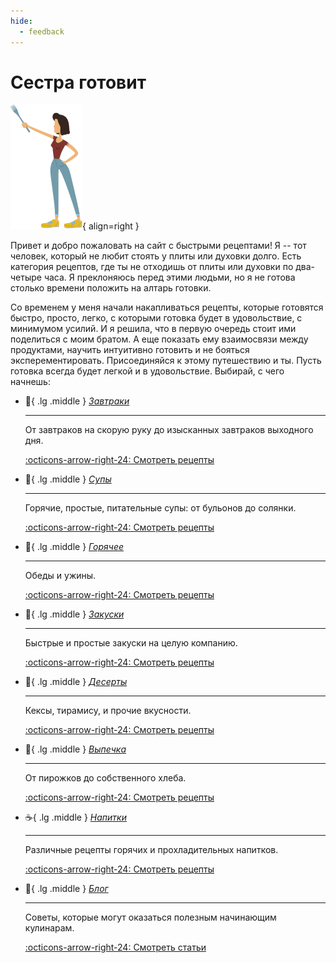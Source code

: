 ```yaml
---
hide:
  - feedback
---
```

# Сестра готовит

![](images/sister-small.png){ align=right }

Привет и добро пожаловать на сайт с быстрыми рецептами! Я -- тот человек, который не любит стоять у плиты или духовки долго. Есть категория рецептов, где ты не отходишь от плиты или духовки по два-четыре часа. Я преклоняюсь перед этими людьми, но я не готова столько времени положить на алтарь готовки.

Со временем у меня начали накапливаться рецепты, которые готовятся быстро, просто, легко, с которыми готовка будет в удовольствие, с минимумом усилий. И я решила, что в первую очередь стоит ими поделиться с моим братом. А еще показать ему взаимосвязи между продуктами, научить интуитивно готовить и не бояться эксперементировать. Присоединяйся к этому путешествию и ты. Пусть готовка всегда будет легкой и в удовольствие. Выбирай, с чего начнешь:
 
<div class="grid cards" markdown>

-   :shallow_pan_of_food:{ .lg .middle } _[Завтраки](breakfast/index.md "Начни день со вкусной еды")_

    ---

    От завтраков на скорую руку до изысканных завтраков выходного дня.

    [:octicons-arrow-right-24: Смотреть рецепты](breakfast/index.md)

-   :bowl_with_spoon:{ .lg .middle } _[Супы](soups/index.md "Что может быть лучше тарелочки супа")_

    ---

    Горячие, простые, питательные супы: от бульонов до солянки.

    [:octicons-arrow-right-24: Смотреть рецепты](soups/index.md)

-   :cut_of_meat:{ .lg .middle } _[Горячее](main-course/index.md "Горячее не бывает")_

    ---

    Обеды и ужины.

    [:octicons-arrow-right-24: Смотреть рецепты](main-course/index.md)

-   :stuffed_flatbread:{ .lg .middle } _[Закуски](snacks/index.md "Что может быть лучше вкусных перекусов под кино и настолки")_

    ---

    Быстрые и простые закуски на целую компанию.

    [:octicons-arrow-right-24: Смотреть рецепты](snacks/index.md)

-   :moon_cake:{ .lg .middle } _[Десерты](dessert/index.md "Ммм, пальчики оближешь")_

    ---

    Кексы, тирамису, и прочие вкусности.

    [:octicons-arrow-right-24: Смотреть рецепты](dessert/index.md)

-   :croissant:{ .lg .middle } _[Выпечка](pastry/index.md "Ах эти румяные и сладкие булочки")_

    ---

    От пирожков до собственного хлеба.

    [:octicons-arrow-right-24: Смотреть рецепты](pastry/index.md)

-   :coffee:{ .lg .middle } _[Напитки](drinks/index.md "Морсы, компоты, лимонады и другие напитки")_

    ---

    Различные рецепты горячих и прохладительных напитков.

    [:octicons-arrow-right-24: Смотреть рецепты](drinks/index.md)

-   :pencil:{ .lg .middle } _[Блог](blog/index.md "Всякие полезности")_

    ---

    Советы, которые могут оказаться полезным начинающим кулинарам.

    [:octicons-arrow-right-24: Смотреть статьи](blog/index.md)

</div>

